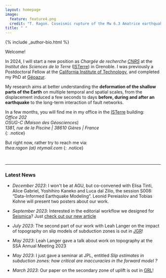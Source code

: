 ```yaml
---
layout: homepage
image:
  feature: feature4.png
  credit: "T. Ragon. Coseismic rupture of the Mw 6.3 Amatrice earthquake, Mt Vettore, Italy."
title: " "
---
```


<footer role="contentinfo">
  <div class="article-author-bottom">
    {% include _author-bio.html %}
  </div>
</footer>

Welcome!

In 2024, I will start a new position as *Chargée de recherche [CNRS](https://www.cnrs.fr/en)* at the *Institut des Sciences de la Terre* ([ISTerre](https://www.isterre.fr/?lang=en)) in Grenoble. I was previously a Postdoctoral Fellow at the [California Institute of Technology](https://www.caltech.edu/), and completed my PhD at [Géoazur](https://geoazur.oca.eu/fr/acc-geoazur).

My research aims at better understanding the **deformation of the shallow parts of the Earth** on multiple temporal and spatial scales, from the displacement induced a few seconds to days **before, during and after an earthquake** to the long-term interaction of fault networks. 

In a few months, you will find me in my office in the [ISTerre](https://www.isterre.fr/?lang=en) building:  
_Office 202_  
_OSUG-C (Maison des Géosciences)_  
_1381, rue de la Piscine | 38610 Gières | France_  
{: .notice} 

But right now, rather try to reach me via:  
*thea.ragon (at) ntymail.com*
{: .notice} 
     
<br>
       
---
### Latest News


- *December 2023*: I won't be at AGU, but co-convened with Elisa Tinti, Alice Gabriel, Yoshihiro Kaneko and Luca dal Zilio, the session S008: “Data-Informed Earthquake Modeling”. Leonid Pereiaslov and Tobias Kohne will present two posters about our work.

- *September 2023*: Interested in the editorial workflow we designed for [Seismica](https://seismica.library.mcgill.ca/)? Just [check out our new article](https://seismica.library.mcgill.ca/article/view/1091)

- *July 2023*: The second part of our work with Leah Langer on the impact of topography on slip models of subduction zones is out in [JGR](https://agupubs.onlinelibrary.wiley.com/doi/full/10.1029/2023JB026559)! 

- *May 2023*: Leah Langer gave a talk about work on topography at the SSA Annual Meeting 2023

- *May 2023*: I just gave a seminar at JPL, entitled *Slip estimates in subduction zones: how critical are inaccuracies in the forward model ?*

- *March 2023*:  Our paper on the secondary zone of uplift is out in [GRL](https://agupubs.onlinelibrary.wiley.com/doi/full/10.1029/2022GL101510)!

